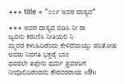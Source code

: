 +++
title = "೦೦೯ ಅವರ ದಾಸ್ಯವ"

+++
ಅವರ ದಾಸ್ಯವ ಬಿಡಿಸಿ ನೀ ರಾ  
ಜ್ಯವನು  ಕರುಣಿಸಿ ನೀತಿಯಲಿ ನಿ  
ಮ್ಮವರ ಕಳುಹಿದಿರೆಂದು ಕೇಳಿದೆವಾಯ್ತು ಪರಿತೋಷ  
ಅವರು ನಿವಗತಿ ಭಕ್ತರೈ ಬಾಂ  
ಧವರಲೇ ತಪ್ಪೇನು ಧರ್ಮ ಪ್ರವರರಿಗೆ   
ನೀವೊಲಿದಿರೆಂದನು ಕೌರವರರಾಯ    ॥9॥